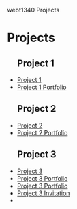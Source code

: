 webt1340 Projects
<h1> Projects</h1>
<ul>
<h2>Project 1</h2>
    <li><a href="project1/icons.ai">Project 1</a></li>
    <li><a href="project1/iconsport.ai">Project 1 Portfolio</a></li>
<h2>Project 2</h2>
    <li><a href="project2/poster.ai">Project 2</a></li>
    <li><a href="project2/portfolio2.ai">Project 2 Portfolio</a></li>
<h2>Project 3</h2>
    <li><a href="project3/cafe-logo.ai">Project 3</a></li>
    <li><a href="project3/Portfolio3.ai">Project 3 Portfolio</a></li>
    <li><a href="project3/stationary.ai">Project 3 Portfolio</a></li>
    <li><a href="project3/project3invitation.ai">Project 3 Invitation<a><li>
    </ul>




